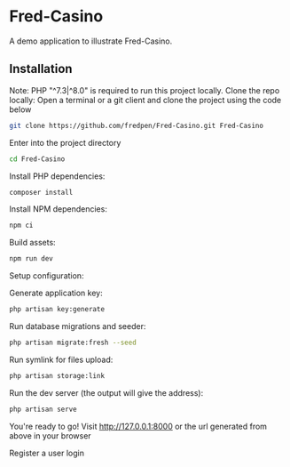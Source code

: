 # Fred-Casino

A demo application to illustrate Fred-Casino.

## Installation
 
Note: PHP "^7.3|^8.0" is required to run this project locally.
Clone the repo locally:
Open a terminal or a git client and clone the project using the code below

```sh
git clone https://github.com/fredpen/Fred-Casino.git Fred-Casino
```

Enter into the project directory

```sh
cd Fred-Casino
```

Install PHP dependencies:

```sh
composer install
```

Install NPM dependencies:

```sh
npm ci
```

Build assets:

```sh
npm run dev
```

Setup configuration:

Generate application key:

```sh
php artisan key:generate
```

Run database migrations and seeder:

```sh
php artisan migrate:fresh --seed
```

Run symlink for files upload:

```sh
php artisan storage:link
```


Run the dev server (the output will give the address):

```sh
php artisan serve
```

You're ready to go! Visit http://127.0.0.1:8000 or the url generated from above in your browser

Register a user
login

